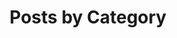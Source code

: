 ---
title: "Posts by Category"
layout: categories
permalink: /categories/
author_profile: true
sidebar: 
    nav: docs
toc: true
toc_label: "My Table of Contents"
toc_icon: "cog"
---